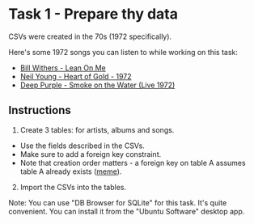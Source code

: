 # Task 1 - Prepare thy data

CSVs were created in the 70s (1972 specifically).

Here's some 1972 songs you can listen to while working on this task:
* [Bill Withers - Lean On Me](https://www.youtube.com/watch?v=qkaexjc-1os)
* [Neil Young - Heart of Gold - 1972](https://www.youtube.com/watch?v=KHA2lFdEAtA)
* [Deep Purple - Smoke on the Water (Live 1972)](https://www.youtube.com/watch?v=jlHEdkL1VoM)
## Instructions

1. Create 3 tables: for artists, albums and songs.
  * Use the fields described in the CSVs.
  * Make sure to add a foreign key constraint.
  * Note that creation order matters - a foreign key on table A assumes table A already exists ([meme](https://i.imgflip.com/1jqcf8.jpg)).

2. Import the CSVs into the tables.


Note: You can use "DB Browser for SQLite" for this task. It's quite convenient. You can install it from the "Ubuntu Software" desktop app.
